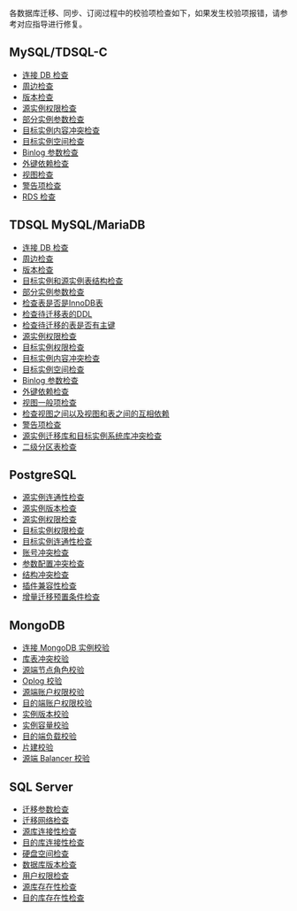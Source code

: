 各数据库迁移、同步、订阅过程中的校验项检查如下，如果发生校验项报错，请参考对应指导进行修复。

## MySQL/TDSQL-C
- [连接 DB 检查](https://cloud.tencent.com/document/product/571/58685) 
- [周边检查](https://cloud.tencent.com/document/product/571/58690) 
- [版本检查](https://cloud.tencent.com/document/product/571/58696) 
- [源实例权限检查](https://cloud.tencent.com/document/product/571/58700) 
- [部分实例参数检查](https://cloud.tencent.com/document/product/571/58701) 
- [目标实例内容冲突检查](https://cloud.tencent.com/document/product/571/58704) 
- [目标实例空间检查](https://cloud.tencent.com/document/product/571/58707) 
- [Binlog 参数检查](https://cloud.tencent.com/document/product/571/58708) 
- [外键依赖检查](https://cloud.tencent.com/document/product/571/58736) 
- [视图检查](https://cloud.tencent.com/document/product/571/58737) 
- [警告项检查](https://cloud.tencent.com/document/product/571/58739) 
- [RDS 检查](https://cloud.tencent.com/document/product/571/58740)  

## TDSQL MySQL/MariaDB
- [连接 DB 检查](https://cloud.tencent.com/document/product/571/58685)
- [周边检查](https://cloud.tencent.com/document/product/571/58690) 
- [版本检查](https://cloud.tencent.com/document/product/571/58696)
- [目标实例和源实例表结构检查]()
- [部分实例参数检查](https://cloud.tencent.com/document/product/571/58701)
- [检查表是否是InnoDB表]()
- [检查待迁移表的DDL]()
- [检查待迁移的表是否有主键]()
- [源实例权限检查](https://cloud.tencent.com/document/product/571/58700)
- [目标实例权限检查](https://cloud.tencent.com/document/product/571/58700)
- [目标实例内容冲突检查](https://cloud.tencent.com/document/product/571/58704) 
- [目标实例空间检查](https://cloud.tencent.com/document/product/571/58707)
- [Binlog 参数检查](https://cloud.tencent.com/document/product/571/58708) 
- [外键依赖检查](https://cloud.tencent.com/document/product/571/58736)
- [视图一般项检查]()
- [检查视图之间以及视图和表之间的互相依赖]() 
- [警告项检查](https://cloud.tencent.com/document/product/571/58739)
- [源实例迁移库和目标实例系统库冲突检查]()
- [二级分区表检查]()


## PostgreSQL
- [源实例连通性检查](https://cloud.tencent.com/document/product/571/58685)
- [源实例版本检查](https://cloud.tencent.com/document/product/571/58696)
- [源实例权限检查](https://cloud.tencent.com/document/product/571/58700)
- [目标实例权限检查](https://cloud.tencent.com/document/product/571/58700)
- [目标实例连通性检查](https://cloud.tencent.com/document/product/571/58685)
- [账号冲突检查](https://cloud.tencent.com/document/product/571/60025)
- [参数配置冲突检查](https://cloud.tencent.com/document/product/571/60022)
- [结构冲突检查](https://cloud.tencent.com/document/product/571/58704)
- [插件兼容性检查](https://cloud.tencent.com/document/product/571/60024)
- [增量迁移预置条件检查](https://cloud.tencent.com/document/product/571/60023)

## MongoDB
- [连接 MongoDB 实例校验](https://cloud.tencent.com/document/product/571/58685)
- [库表冲突校验](https://cloud.tencent.com/document/product/571/58704)
- [源端节点角色校验](https://cloud.tencent.com/document/product/571/60609)
- [Oplog 校验](https://cloud.tencent.com/document/product/571/60607)
- [源端账户权限校验](https://cloud.tencent.com/document/product/571/58700)
- [目的端账户权限校验](https://cloud.tencent.com/document/product/571/58700)
- [实例版本校验](https://cloud.tencent.com/document/product/571/58696)
- [实例容量校验](https://cloud.tencent.com/document/product/571/58707)
- [目的端负载校验](https://cloud.tencent.com/document/product/571/60611)
- [片建校验](https://cloud.tencent.com/document/product/571/60610)
- [源端 Balancer 校验](https://cloud.tencent.com/document/product/571/60608)

## SQL Server
- [迁移参数检查](https://cloud.tencent.com/document/product/571/58704)
- [迁移网络检查](https://cloud.tencent.com/document/product/571/61281)
- [源库连接性检查](https://cloud.tencent.com/document/product/571/58685)
- [目的库连接性检查](https://cloud.tencent.com/document/product/571/58685)
- [硬盘空间检查](https://cloud.tencent.com/document/product/571/61276)
- [数据库版本检查](https://cloud.tencent.com/document/product/571/58696)
- [用户权限检查](https://cloud.tencent.com/document/product/571/58700)
- [源库存在性检查](https://cloud.tencent.com/document/product/571/61277)
- [目的库存在性检查](https://cloud.tencent.com/document/product/571/61280)

